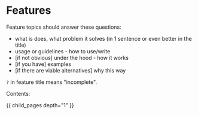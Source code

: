 # Features #

Feature topics should answer these questions:

* what is does, what problem it solves (in 1 sentence or even better in the title)
* usage or guidelines - how to use/write
* [if not obvious] under the hood - how it works
* [if you have] examples
* [if there are viable alternatives] why this way

`?` in feature title means "incomplete".

Contents:

{{ child_pages depth="1" }}
